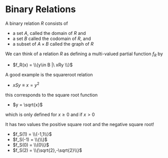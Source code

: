 # Binary Relations

A binary relation $R$ consists of
* a set $A$, called the domain of $R$ and
* a set $B$ called the codomain of $R$, and
* a subset of $A\times B$ called the graph of $R$

We can think of a relation $R$ as defining a multi-valued partial function $f_R$
by 
* $f_R(x) = \\{y\in B |\ xRy \\}$

A good example is the squareroot relation 
* $x S y \equiv x = y^2$ 

this corresponds to the square root function 
* $y = \sqrt{x}$ 

which is only defined for $x\ge 0$ and if $x\gt 0$

It has two values the positive square root and the negative square root!
* $f_S(1) = \\{-1,1\\}$
* $f_S(-1) = \\{\\}$
* $f_S(0) = \\{0\\}$
* $f_S(2) = \\{\sqrt{2},-\sqrt{2}\\}$

  
